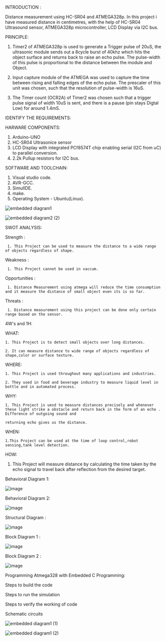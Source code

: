 INTRODUCTION :

  Distance measurement using HC-SR04 and ATMEGA328p. In this project i have measured distance in centimetres, with the help of HC-SR04 Ultrasound sensor, ATMEGA328p microcontroller, LCD Display via I2C bus.

PRINCIPLE:

  1. Timer2 of ATMEGA328p is used to generate a Trigger pulse of 20uS, the ultrasonic module sends out a 8cycle burst of 40khz which hits the object surface and returns back to raise an echo pulse. The pulse-width of this pulse is proportional to the distance between the module and Object.

  2. Input capture module of the ATMEGA was used to capture the time between rising and falling edges of the echo pulse. The prescaler of this unit was chosen, such that the resolution of pulse-width is 16uS.

  3. The Timer count (OCR2A) of Timer2 was chosen such that a trigger pulse signal of width 10uS is sent, and there is a pause (pin stays Digtal Low) for around 1.4mS.

IDENTIFY THE REQUIREMENTS:

HARWARE COMPONENTS:

1. Arduino-UNO
2. HC-SR04 Ultrasonice sensor
3. LCD Display with integrated PCf8574T chip enabling serial (I2C from uC) to parallel conversion.
4. 2.2k Pullup resistors for I2C bus.

SOFTWARE AND TOOLCHAIN:

1. Visual studio code.
2. AVR-GCC. 
3. SimulIDE.
4. make.
5. Operating System - Ubuntu(Linux).

![embedded diagram1](https://user-images.githubusercontent.com/94234015/144241445-e5993a74-cfc1-4923-a743-5e430f84649d.jpg)

![embedded diagram2 (2)](https://user-images.githubusercontent.com/94234015/144241922-739fcd4b-5f17-44ea-84a3-a42e8c8f3095.jpg)

SWOT ANALYSIS:

  Strength :

     1. This Project can be used to measure the distance to a wide range of objects regardless of shape.

  Weakness :

     1. This Project cannot be used in vaccum.

  Opportunities :

     1. Distance Measurement using atmega will reduce the time consumption and it measure the distance of small object even its is so far.

  Threats :

     1. Distance measurement using this project can be done only certain range based on the sensor.


4W's and 1H:
  
  WHAT:
  
    1. This Project is to detect small objects over long distances.
    
    2. It can measure distance to wide range of objects regardless of shape,color or surface texture.
    
  WHERE:
    
    1. This Project is used throughout many applications and industries.
    
    2. They used in food and beverage industry to measure liquid level in bottle and in automated process.
    
  WHY:
   
    1. This Project is uesd to measure distances precisely and whenever these light strike a obstacle and return back in the form of an echo . Difference of outgoing sound and
    
    returning echo gives us the distance.
    
  WHEN:
  
    1.This Project can be used at the time of loop control,robot sensing,tank level detection.
    
  HOW:
   
   1. This Project  will measure distance  by calculating the time taken by the echo signal to travel back after reflection from the desired target.

Behavioral Diagram 1:

![image](https://user-images.githubusercontent.com/94234015/144190690-2bc18b90-87c3-42e9-8ab3-302749df3c26.png)

Behavioral Diagram 2:

![image](https://user-images.githubusercontent.com/94234015/144190506-7fe53fc9-6dac-4e1a-85d0-02bb726da151.png)

Structural Diagram :

![image](https://user-images.githubusercontent.com/94234015/144190086-4ce7220a-468d-4f3a-a604-6a986bafd1c8.png)

Block Diagram 1 :

![image](https://user-images.githubusercontent.com/94234015/144191181-963136cc-e7ab-40ef-bd2d-2c2c151e6a35.png)

Block Diagram 2 :

![image](https://user-images.githubusercontent.com/94234015/144191368-03b310a9-b254-47ee-8930-f34213f31d9a.png)

Programming Atmega328 with Embedded C Programming:

  Steps to build the code

  Steps to run the simulation

  Steps to verify the working of code

  Schematic circuits
  
  ![embedded diagram1 (1)](https://user-images.githubusercontent.com/94234015/144431775-29fe6b8d-b58a-462e-869a-85cd38d9420e.jpg)

![embedded diagram1 (2)](https://user-images.githubusercontent.com/94234015/144433276-d9b8522b-ef08-4a62-a72e-7cf7173a63fd.jpg)
    
